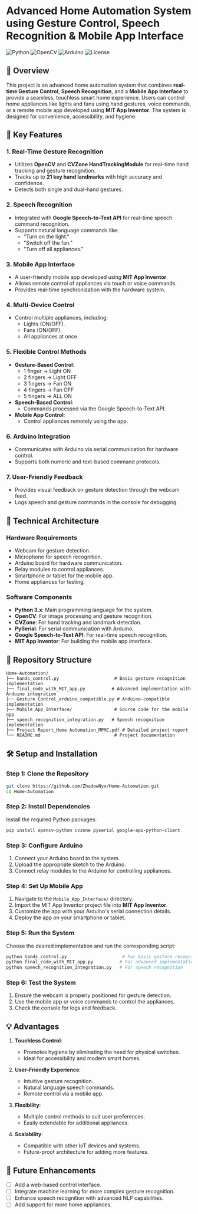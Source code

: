 # Advanced Home Automation System using Gesture Control, Speech Recognition & Mobile App Interface
![Python](https://img.shields.io/badge/Python-3.x-blue.svg)
![OpenCV](https://img.shields.io/badge/OpenCV-4.x-green.svg)
![Arduino](https://img.shields.io/badge/Arduino-Compatible-teal.svg)
![License](https://img.shields.io/badge/License-MIT-yellow.svg)

## 📖 Overview

This project is an advanced home automation system that combines **real-time Gesture Control**, **Speech Recognition**, and a **Mobile App Interface** to provide a seamless, touchless smart home experience. Users can control home appliances like lights and fans using hand gestures, voice commands, or a remote mobile app developed using **MIT App Inventor**. The system is designed for convenience, accessibility, and hygiene.

## 🌟 Key Features

### 1. Real-Time Gesture Recognition
- Utilizes **OpenCV** and **CVZone HandTrackingModule** for real-time hand tracking and gesture recognition.
- Tracks up to **21 key hand landmarks** with high accuracy and confidence.
- Detects both single and dual-hand gestures.

### 2. Speech Recognition
- Integrated with **Google Speech-to-Text API** for real-time speech command recognition.
- Supports natural language commands like:
  - "Turn on the light."
  - "Switch off the fan."
  - "Turn off all appliances."

### 3. Mobile App Interface
- A user-friendly mobile app developed using **MIT App Inventor**.
- Allows remote control of appliances via touch or voice commands.
- Provides real-time synchronization with the hardware system.

### 4. Multi-Device Control
- Control multiple appliances, including:
  - Lights (ON/OFF).
  - Fans (ON/OFF).
  - All appliances at once.

### 5. Flexible Control Methods
- **Gesture-Based Control**:
  - 1 finger → Light ON
  - 2 fingers → Light OFF
  - 3 fingers → Fan ON
  - 4 fingers → Fan OFF
  - 5 fingers → ALL ON
- **Speech-Based Control**:
  - Commands processed via the Google Speech-to-Text API.
- **Mobile App Control**:
  - Control appliances remotely using the app.

### 6. Arduino Integration
- Communicates with Arduino via serial communication for hardware control.
- Supports both numeric and text-based command protocols.

### 7. User-Friendly Feedback
- Provides visual feedback on gesture detection through the webcam feed.
- Logs speech and gesture commands in the console for debugging.

## 🔧 Technical Architecture

### Hardware Requirements
- Webcam for gesture detection.
- Microphone for speech recognition.
- Arduino board for hardware communication.
- Relay modules to control appliances.
- Smartphone or tablet for the mobile app.
- Home appliances for testing.

### Software Components
- **Python 3.x**: Main programming language for the system.
- **OpenCV**: For image processing and gesture recognition.
- **CVZone**: For hand tracking and landmark detection.
- **PySerial**: For serial communication with Arduino.
- **Google Speech-to-Text API**: For real-time speech recognition.
- **MIT App Inventor**: For building the mobile app interface.

## 📁 Repository Structure

```
Home-Automation/
├── hands_control.py                     # Basic gesture recognition implementation
├── final_code_with_MIT_app.py          # Advanced implementation with Arduino integration
├── Gesture Control_arduino_compatible.py # Arduino-compatible implementation
├── Mobile_App_Interface/                # Source code for the mobile app
├── speech_recognition_integration.py   # Speech recognition implementation
├── Project Report_Home Automation_MPMC.pdf # Detailed project report
└── README.md                            # Project documentation
```

## 🛠️ Setup and Installation

### Step 1: Clone the Repository
```bash
git clone https://github.com/ZhadowNyx/Home-Automation.git
cd Home-Automation
```

### Step 2: Install Dependencies
Install the required Python packages:
```bash
pip install opencv-python cvzone pyserial google-api-python-client
```

### Step 3: Configure Arduino
1. Connect your Arduino board to the system.
2. Upload the appropriate sketch to the Arduino.
3. Connect relay modules to the Arduino for controlling appliances.

### Step 4: Set Up Mobile App
1. Navigate to the `Mobile_App_Interface/` directory.
2. Import the MIT App Inventor project file into **MIT App Inventor**.
3. Customize the app with your Arduino's serial connection details.
4. Deploy the app on your smartphone or tablet.

### Step 5: Run the System
Choose the desired implementation and run the corresponding script:
```bash
python hands_control.py                     # For basic gesture recognition
python final_code_with_MIT_app.py          # For advanced implementation
python speech_recognition_integration.py   # For speech recognition
```

### Step 6: Test the System
1. Ensure the webcam is properly positioned for gesture detection.
2. Use the mobile app or voice commands to control the appliances.
3. Check the console for logs and feedback.

## 💡 Advantages

1. **Touchless Control**:
   - Promotes hygiene by eliminating the need for physical switches.
   - Ideal for accessibility and modern smart homes.

2. **User-Friendly Experience**:
   - Intuitive gesture recognition.
   - Natural language speech commands.
   - Remote control via a mobile app.

3. **Flexibility**:
   - Multiple control methods to suit user preferences.
   - Easily extendable for additional appliances.

4. **Scalability**:
   - Compatible with other IoT devices and systems.
   - Future-proof architecture for adding more features.

## 🎯 Future Enhancements

- [ ] Add a web-based control interface.
- [ ] Integrate machine learning for more complex gesture recognition.
- [ ] Enhance speech recognition with advanced NLP capabilities.
- [ ] Add support for more home appliances.

